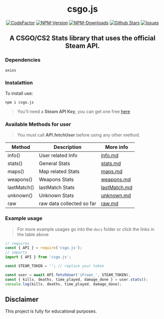 <div align="center">
    <h1>csgo.js</h1>
    <a href="https://www.codefactor.io/repository/github/ifraan/csgo.js"><img src="https://www.codefactor.io/repository/github/ifraan/csgo.js/badge" alt="CodeFactor" /></a>
    <a href="https://www.npmjs.com/package/csgo.js"><img src="https://badgen.net/npm/v/csgo.js?color=blue" alt="NPM-Version"/></a>
    <a href="https://www.npmjs.com/package/csgo.js"><img src="https://badgen.net/npm/dt/csgo.js?color=blue" alt="NPM-Downloads"/></a>
    <a href="https://github.com/iFraan/csgo.js"><img src="https://badgen.net/github/stars/iFraan/csgo.js?color=yellow" alt="Github Stars"/></a>
    <a href="https://github.com/iFraan/csgo.js/issues"><img src="https://badgen.net/github/issues/iFraan/csgo.js?color=green" alt="Issues"/></a>
    <h2>A <b>CSGO/CS2 Stats</b> library that uses the official Steam API.</h2>
</div>

### Dependencies

``
axios
``

### Instalattion

To install use:

```shell
npm i csgo.js
```

> You'll need a **Steam API Key**, you can get one free [here](https://steamcommunity.com/dev/apikey)

### Available Methods for user

> You must call **API.fetchUser** before using any other method.

| Method      | Description               | More info                         |
| ----------- | ------------------------- | --------------------------------- |
| info()      | User related Info         | [info.md](docs/info.md)           |
| stats()     | General Stats             | [stats.md](docs/stats.md)         |
| maps()      | Map related Stats         | [maps.md](docs/maps.md)           |
| weapons()   | Weapons Stats             | [weapons.md](docs/weapons.md)     |
| lastMatch() | lastMatch Stats           | [lastMatch.md](docs/lastMatch.md) |
| unknown()   | Unknown Stats             | [unknown.md](docs/unknown.md)     |
| raw         | raw data collected so far | [raw.md](docs/raw.md)             |

### Example usage

> For more example usages go into the `docs` folder or click the links in the table above

```js
// requires
const { API } = require('csgo.js');
// imports
import { API } from 'csgo.js';

const STEAM_TOKEN = ''; // replace your token

const user = await API.fetchUser('iFraan_', STEAM_TOKEN);
const { kills, deaths, time_played, damage_done } = user.stats();
console.log(kills, deaths, time_played, damage_done);
```

## Disclaimer

This project is fully for educational purposes.